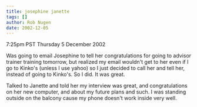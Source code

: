 ```yaml
---
title: josephine janette
tags: []
author: Rob Nugen
date: 2002-12-05
---
```


<p class=date>7:25pm PST Thursday 5 December 2002</p>

<p>Was going to email Josephine to tell her congratulations for going
to advisor trainer training tomorrow, but realized my email wouldn't
get to her even if I go to Kinko's (unless I use yahoo) so I just
decided to call her and tell her, instead of going to Kinko's.  So I
did.  It was great.</p>

<p>Talked to Janette and told her my interview was great, and
congratulations on her new computer, and about my future plans and
such.  I was standing outside on the balcony cause my phone doesn't
work inside very well.</p>
